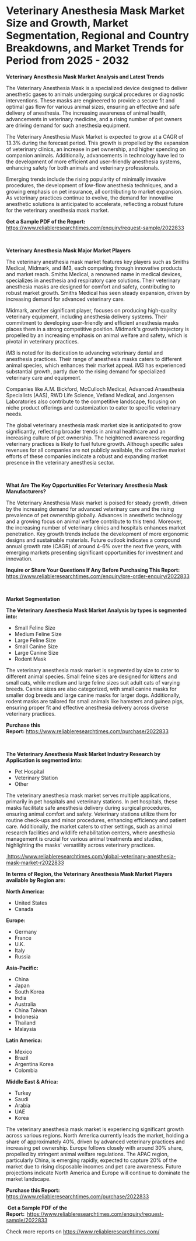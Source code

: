 <p><h1>Veterinary Anesthesia Mask Market Size and Growth, Market Segmentation, Regional and Country Breakdowns, and Market Trends for Period from 2025 -  2032</h1></p><p><strong>Veterinary Anesthesia Mask Market Analysis and Latest Trends</strong></p>
<p><p>The Veterinary Anesthesia Mask is a specialized device designed to deliver anesthetic gases to animals undergoing surgical procedures or diagnostic interventions. These masks are engineered to provide a secure fit and optimal gas flow for various animal sizes, ensuring an effective and safe delivery of anesthesia. The increasing awareness of animal health, advancements in veterinary medicine, and a rising number of pet owners are driving demand for such anesthesia equipment.</p><p>The Veterinary Anesthesia Mask Market is expected to grow at a CAGR of 13.3% during the forecast period. This growth is propelled by the expansion of veterinary clinics, an increase in pet ownership, and higher spending on companion animals. Additionally, advancements in technology have led to the development of more efficient and user-friendly anesthesia systems, enhancing safety for both animals and veterinary professionals.</p><p>Emerging trends include the rising popularity of minimally invasive procedures, the development of low-flow anesthesia techniques, and a growing emphasis on pet insurance, all contributing to market expansion. As veterinary practices continue to evolve, the demand for innovative anesthetic solutions is anticipated to accelerate, reflecting a robust future for the veterinary anesthesia mask market.</p></p>
<p><strong>Get a Sample PDF of the Report:&nbsp;</strong> <a href="https://www.reliableresearchtimes.com/enquiry/request-sample/2022833?utm_campaign=2940&utm_medium=2&utm_source=Github&utm_content=ia&utm_term=29032025&utm_id=veterinary-anesthesia-mask">https://www.reliableresearchtimes.com/enquiry/request-sample/2022833</a></p>
<p>&nbsp;</p>
<p><strong>Veterinary Anesthesia Mask Major Market Players</strong></p>
<p><p>The veterinary anesthesia mask market features key players such as Smiths Medical, Midmark, and iM3, each competing through innovative products and market reach. Smiths Medical, a renowned name in medical devices, specializes in anesthesia and respiratory care solutions. Their veterinary anesthesia masks are designed for comfort and safety, contributing to robust market growth. Smiths Medical has seen steady expansion, driven by increasing demand for advanced veterinary care.</p><p>Midmark, another significant player, focuses on producing high-quality veterinary equipment, including anesthesia delivery systems. Their commitment to developing user-friendly and efficient anesthesia masks places them in a strong competitive position. Midmark's growth trajectory is propelled by an increasing emphasis on animal welfare and safety, which is pivotal in veterinary practices.</p><p>iM3 is noted for its dedication to advancing veterinary dental and anesthesia practices. Their range of anesthesia masks caters to different animal species, which enhances their market appeal. iM3 has experienced substantial growth, partly due to the rising demand for specialized veterinary care and equipment.</p><p>Companies like A.M. Bickford, McCulloch Medical, Advanced Anaesthesia Specialists (AAS), RWD Life Science, Vetland Medical, and Jorgensen Laboratories also contribute to the competitive landscape, focusing on niche product offerings and customization to cater to specific veterinary needs.</p><p>The global veterinary anesthesia mask market size is anticipated to grow significantly, reflecting broader trends in animal healthcare and an increasing culture of pet ownership. The heightened awareness regarding veterinary practices is likely to fuel future growth. Although specific sales revenues for all companies are not publicly available, the collective market efforts of these companies indicate a robust and expanding market presence in the veterinary anesthesia sector.</p></p>
<p>&nbsp;</p>
<p><strong>What Are The Key Opportunities For Veterinary Anesthesia Mask Manufacturers?</strong></p>
<p><p>The Veterinary Anesthesia Mask market is poised for steady growth, driven by the increasing demand for advanced veterinary care and the rising prevalence of pet ownership globally. Advances in anesthetic technology and a growing focus on animal welfare contribute to this trend. Moreover, the increasing number of veterinary clinics and hospitals enhances market penetration. Key growth trends include the development of more ergonomic designs and sustainable materials. Future outlook indicates a compound annual growth rate (CAGR) of around 4-6% over the next five years, with emerging markets presenting significant opportunities for investment and innovation.</p></p>
<p><strong>Inquire or Share Your Questions If Any Before Purchasing This Report:</strong> <a href="https://www.reliableresearchtimes.com/enquiry/pre-order-enquiry/2022833?utm_campaign=2940&utm_medium=2&utm_source=Github&utm_content=ia&utm_term=29032025&utm_id=veterinary-anesthesia-mask">https://www.reliableresearchtimes.com/enquiry/pre-order-enquiry/2022833</a></p>
<p>&nbsp;</p>
<p><strong>Market Segmentation</strong></p>
<p><strong>The Veterinary Anesthesia Mask Market Analysis by types is segmented into:</strong></p>
<p><ul><li>Small Feline Size</li><li>Medium Feline Size</li><li>Large Feline Size</li><li>Small Canine Size</li><li>Large Canine Size</li><li>Rodent Mask</li></ul></p>
<p><p>The veterinary anesthesia mask market is segmented by size to cater to different animal species. Small feline sizes are designed for kittens and small cats, while medium and large feline sizes suit adult cats of varying breeds. Canine sizes are also categorized, with small canine masks for smaller dog breeds and large canine masks for larger dogs. Additionally, rodent masks are tailored for small animals like hamsters and guinea pigs, ensuring proper fit and effective anesthesia delivery across diverse veterinary practices.</p></p>
<p><strong>Purchase this Report:&nbsp;</strong><a href="https://www.reliableresearchtimes.com/purchase/2022833?utm_campaign=2940&utm_medium=2&utm_source=Github&utm_content=ia&utm_term=29032025&utm_id=veterinary-anesthesia-mask">https://www.reliableresearchtimes.com/purchase/2022833</a></p>
<p>&nbsp;</p>
<p><strong>The Veterinary Anesthesia Mask Market Industry Research by Application is segmented into:</strong></p>
<p><ul><li>Pet Hospital</li><li>Veterinary Station</li><li>Other</li></ul></p>
<p><p>The veterinary anesthesia mask market serves multiple applications, primarily in pet hospitals and veterinary stations. In pet hospitals, these masks facilitate safe anesthesia delivery during surgical procedures, ensuring animal comfort and safety. Veterinary stations utilize them for routine check-ups and minor procedures, enhancing efficiency and patient care. Additionally, the market caters to other settings, such as animal research facilities and wildlife rehabilitation centers, where anesthesia management is crucial for various animal treatments and studies, highlighting the masks' versatility across veterinary practices.</p></p>
<p><a href="https://www.reliableresearchtimes.com/global-veterinary-anesthesia-mask-market-r2022833?utm_campaign=2940&utm_medium=2&utm_source=Github&utm_content=ia&utm_term=29032025&utm_id=veterinary-anesthesia-mask">&nbsp;https://www.reliableresearchtimes.com/global-veterinary-anesthesia-mask-market-r2022833</a></p>
<p><strong>In terms of Region, the Veterinary Anesthesia Mask Market Players available by Region are:</strong></p>
<p>
    <p> <strong> North America: </strong>
        <ul>
            <li>United States</li>
            <li>Canada</li>
        </ul>
        </p> 
    <p> <strong> Europe: </strong>
        <ul>
            <li>Germany</li>
            <li>France</li>
            <li>U.K.</li>
            <li>Italy</li>
            <li>Russia</li>
        </ul>
        </p> 
    <p> <strong> Asia-Pacific: </strong>
        <ul>
            <li>China</li>
            <li>Japan</li>
            <li>South Korea</li>
            <li>India</li>
            <li>Australia</li>
            <li>China Taiwan</li>
            <li>Indonesia</li>
            <li>Thailand</li>
            <li>Malaysia</li>
        </ul>
        </p> 
    <p> <strong> Latin America: </strong>
        <ul>
            <li>Mexico</li>
            <li>Brazil</li>
            <li>Argentina Korea</li>
            <li>Colombia</li>
        </ul>
        </p> 
    <p> <strong> Middle East & Africa: </strong>
        <ul>
            <li>Turkey</li>
            <li>Saudi</li>
            <li>Arabia</li>
            <li>UAE</li>
            <li>Korea</li>
        </ul>
    </p>
    </p>
<p><p>The veterinary anesthesia mask market is experiencing significant growth across various regions. North America currently leads the market, holding a share of approximately 40%, driven by advanced veterinary practices and increasing pet ownership. Europe follows closely with around 30% share, propelled by stringent animal welfare regulations. The APAC region, particularly China, is emerging rapidly, expected to capture 20% of the market due to rising disposable incomes and pet care awareness. Future projections indicate North America and Europe will continue to dominate the market landscape.</p></p>
<p><strong>Purchase this Report: </strong><a href="https://www.reliableresearchtimes.com/purchase/2022833?utm_campaign=2940&utm_medium=2&utm_source=Github&utm_content=ia&utm_term=29032025&utm_id=veterinary-anesthesia-mask">https://www.reliableresearchtimes.com/purchase/2022833</a></p>
<p>&nbsp;<strong>Get a Sample PDF of the Report:&nbsp;&nbsp;</strong><a href="https://www.reliableresearchtimes.com/enquiry/request-sample/2022833?utm_campaign=2940&utm_medium=2&utm_source=Github&utm_content=ia&utm_term=29032025&utm_id=veterinary-anesthesia-mask">https://www.reliableresearchtimes.com/enquiry/request-sample/2022833</a></p>
<p><strong></strong></p>
<p>Check more reports on <a href="https://www.reliableresearchtimes.com/?utm_campaign=2940&utm_medium=2&utm_source=Github&utm_content=ia&utm_term=29032025&utm_id=veterinary-anesthesia-mask">https://www.reliableresearchtimes.com/</a></p>